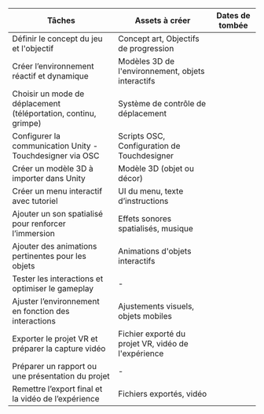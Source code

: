 | Tâches                                                   | Assets à créer                         | Dates de tombée |
| -------------------------------------------------------- | -------------------------------------- | --------------- |
| Définir le concept du jeu et l'objectif                  | Concept art, Objectifs de progression  |                 |
| Créer l’environnement réactif et dynamique               | Modèles 3D de l'environnement, objets interactifs |                 |
| Choisir un mode de déplacement (téléportation, continu, grimpe) | Système de contrôle de déplacement     |                 |
| Configurer la communication Unity - Touchdesigner via OSC | Scripts OSC, Configuration de Touchdesigner |                 |
| Créer un modèle 3D à importer dans Unity                | Modèle 3D (objet ou décor)             |                 |
| Créer un menu interactif avec tutoriel                   | UI du menu, texte d’instructions       |                 |
| Ajouter un son spatialisé pour renforcer l’immersion    | Effets sonores spatialisés, musique    |                 |
| Ajouter des animations pertinentes pour les objets      | Animations d'objets interactifs        |                 |
| Tester les interactions et optimiser le gameplay        | -                                      |                 |
| Ajuster l’environnement en fonction des interactions    | Ajustements visuels, objets mobiles    |                 |
| Exporter le projet VR et préparer la capture vidéo      | Fichier exporté du projet VR, vidéo de l'expérience |                 |
| Préparer un rapport ou une présentation du projet       | -                                      |                 |
| Remettre l’export final et la vidéo de l’expérience     | Fichiers exportés, vidéo               |                 |
